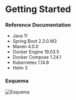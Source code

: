 # Getting Started

### Reference Documentation

* Java 11
* Spring Boot 2.3.0.M3
* Maven 4.0.0
* Docker Engine 19.03.5
* Docker Compose 1.24.1
* Kubernetes 1.14.8
* Helm 3

### Esquema

![Esquema](https://github.com/peterm85/dkh/dkh-schema.png)

